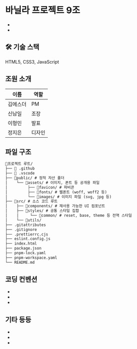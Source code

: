 # 바닐라 프로젝트 9조
-
-

## 🛠️ 기술 스택

HTML5, CSS3, JavaScript

## 조원 소개

| 이름     | 역할 |
| -------- | ---- |
| 김에스더 |  PM  |
| 신남일  | 조장 |
| 이형민  | 발표 |
| 정지은  | 디자인 |

## 파일 구조

```md
🧱프로젝트 루트/
├── 📁 .github
├── 📁 .vscode
├── 📁public/ # 정적 자산 폴더
│    └── 📁assets/ # 이미지, 폰트 등 공개용 파일
│         ├── 📁favicon/ # 파비콘 
│         ├── 📁fonts/ # 웹폰트 (woff, woff2 등)
│         └── 📁images/ # 이미지 파일 (svg, jpg 등)
├── 📁src/ # 소스 코드 루트
│    ├── 📁components/ # 재사용 가능한 UI 컴포넌트
│    ├── 📁styles/ # 공통 스타일 집합
│    │     └── 📁common/ # reset, base, theme 등 전역 스타일
│    └── 📁utils/
├── .gitattributes
├── .gitignore
├── .prettierrc.cjs
├── eslint.config.js
├── index.html
├── package.json
├── pnpm-lock.yaml
├── pnpm-workspace.yaml
└── README.md
```

## 코딩 컨벤션

-
-
-

## 기타 등등

-
-
-
